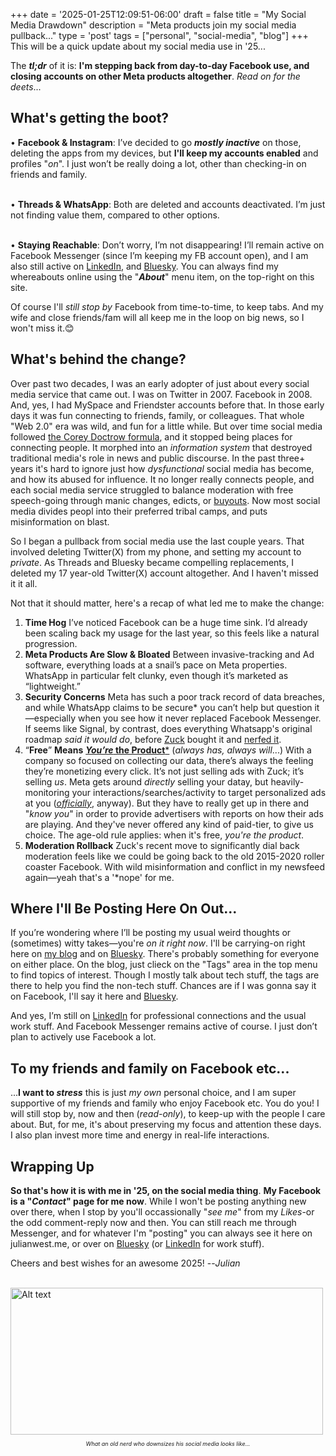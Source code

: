 +++
date = '2025-01-25T12:09:51-06:00'
draft = false
title = "My Social Media Drawdown"
description = "Meta products join my social media pullback..."
type = 'post'
tags = ["personal", "social-media", "blog"]
+++
This will be a quick update about my social media use in '25... <br /> 

The ***tl;dr*** of it is: **I'm stepping back from day-to-day Facebook use, and closing accounts on other Meta products altogether**.  *Read on for the deets*...<br />

## What's getting the boot?

• **Facebook & Instagram**: I’ve decided to go ***mostly inactive*** on those, deleting the apps from my devices, but **I'll keep my accounts enabled** and profiles "*on*".  I just won’t be really doing a lot, other than checking-in on friends and family. <br /> <br />

• **Threads & WhatsApp**: Both are deleted and accounts deactivated. I’m just not finding value them, compared to other options. <br /> <br />

•	**Staying Reachable**: Don’t worry, I’m not disappearing! I’ll remain active on Facebook Messenger (since I’m keeping my FB account open), and I am also still active on [LinkedIn](https://www.linkedin.com/in/julianwest/), and [Bluesky](https://bsky.app/profile/julianwest.me). You can always find my whereabouts online using the "***About***" menu item, on the top-right on this site.  <br />

Of course I'll *still stop by* Facebook from time-to-time, to keep tabs.  And my wife and close friends/fam will all keep me in the loop on big news, so I won't miss it.😊

## What's behind the change?

Over past two decades, I was an early adopter of just about every social media service that came out.  I was on Twitter in 2007. Facebook in 2008. And, yes, I had MySpace and Friendster accounts before that.  In those early days it was fun connecting to friends, family, or colleagues.  That whole "Web 2.0" era was wild, and fun for a little while. But over time social media followed [the Corey Doctrow formula](https://julianwest.me/Blog/enshittification-of-the-internet/), and it stopped being places for connecting people.  It morphed into an *information system* that destroyed traditional media's role in news and public discourse. In the past three+ years it's hard to ignore just how *dysfunctional* social media has become, and how its abused for influence.  It no longer really connects people, and each social media service struggled to balance moderation with free speech-going through manic changes, edicts, or [buyouts](https://en.wikipedia.org/wiki/Acquisition_of_Twitter_by_Elon_Musk). Now most social media divides peopl into their preferred tribal camps, and puts misinformation on blast. <br />

So I began a pullback from social media use the last couple years.  That involved deleting Twitter(X) from my phone, and setting my account to *private*. As Threads and Bluesky became compelling replacements, I deleted my 17 year-old Twitter(X) account altogether. And I haven't missed it it all.  <br />

Not that it should matter, here's a recap of what led me to make the change:

1.	**Time Hog**
I’ve noticed Facebook can be a huge time sink. I’d already been scaling back my usage for the last year, so this feels like a natural progression. <br /> 
2.	**Meta Products Are Slow & Bloated**
Between invasive-tracking and Ad software, everything loads at a snail’s pace on Meta properties. WhatsApp in particular felt clunky, even though it’s marketed as “lightweight.” <br /> 
3.	**Security Concerns**
Meta has such a poor track record of data breaches, and while WhatsApp claims to be *s*ecure* you can’t help but question it—especially when you see how it never replaced Facebook Messenger.  If seems like Signal, by contrast, does everything Whatsapp's original roadmap *said it would do*, before [Zuck](https://en.wikipedia.org/wiki/Mark_Zuckerberg) bought it and [nerfed it](https://en.wikipedia.org/wiki/Game_balance#Buffs_and_nerfs).
4.	“**Free**” **Means** [***You’re* the Product***](https://www.forbes.com/sites/marketshare/2012/03/05/if-youre-not-paying-for-it-you-become-the-product/) (*always has, always will*...)
With a company so focused on collecting our data, there’s always the feeling they’re monetizing every click. It’s not just selling ads with Zuck; it’s selling *us*.  Meta gets around *directly* selling your datay, but heavily-monitoring your interactions/searches/activity to target personalized ads at you ([*officially*](https://www.facebook.com/help/152637448140583/), anyway).  But they have to really get up in there and "*know you*" in order to provide advertisers with reports on how their ads are playing.  And they've never offered any kind of paid-tier, to give us choice.  The age-old rule applies: when it's free, *you're the product*. <br /> 
5.	**Moderation Rollback**
Zuck's recent move to significantly dial back moderation feels like we could be going back to the old 2015-2020 roller coaster Facebook.  With wild misinformation and conflict in my newsfeed again—yeah that's a '*nope' for me. <br /> 

## Where I'll Be Posting Here On Out... 

If you’re wondering where I’ll be posting my usual weird thoughts or (sometimes) witty takes—you're *on it right now*.  I'll be carrying-on right here on [my blog](https://julianwest.me/Blog/) and on [Bluesky](https://bsky.app/profile/julianwest.me). There's probably something for everyone on either place. On the blog, just clieck on the "Tags" area in the top menu to find topics of interest.  Though I mostly talk about tech stuff, the tags are there to help you find the non-tech stuff. Chances are if I was gonna say it on Facebook, I'll say it here and [Bluesky](https://bsky.app/profile/julianwest.me).

And yes, I’m still on [LinkedIn](https://www.linkedin.com/in/julianwest/) for professional connections and the usual work stuff. And Facebook Messenger remains active of course.  I just don’t plan to actively use Facebook a lot.

## To my friends and family on Facebook etc...

...**I want to *stress*** this is just *my own* personal choice, and I am super supportive of my friends and family who enjoy Facebook etc. You do you! I will still stop by, now and then (*read-only*), to keep-up with the people I care about. But, for me, it's about preserving my focus and attention these days.  I also plan invest more time and energy in real-life interactions.  

## Wrapping Up

**So that's how it is with me in '25, on the social media thing**.  **My Facebook is a "*Contact*" page for me now**.  While I won't be posting anything new over there, when I stop by you'll occassionally "*see me*" from my *Likes*-or the odd comment-reply now and then.  You can still reach me through Messenger, and for whatever I'm "posting" you can always see it here on julianwest.me, or over on [Bluesky](https://bsky.app/profile/julianwest.me) (or [LinkedIn](https://www.linkedin.com/in/julianwest/) for work stuff). <br /> 

Cheers and best wishes for an awesome 2025! --*Julian* <br /> <br />

<img src="https://julianwest.me/Blog/posts/images/jdub-jan-25.jpeg" alt="Alt text" width="500" height="235">
<div style="font-size: 9px;">
<p style="text-align: center;"><i>What an old nerd who downsizes his social media looks like...</i></p>
</div>